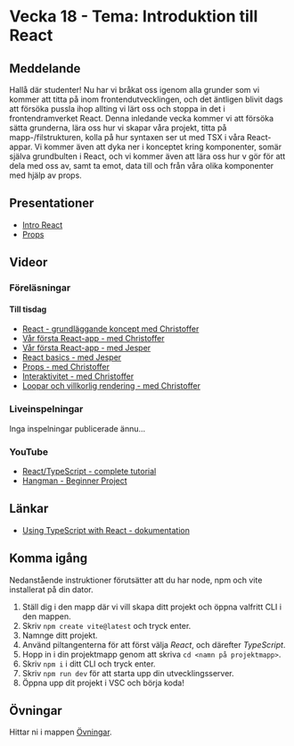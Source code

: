 # Vecka 18 - Tema: Introduktion till React

## Meddelande
Hallå där studenter! Nu har vi bråkat oss igenom alla grunder som vi kommer att titta på inom frontendutvecklingen, och det äntligen blivit dags att försöka pussla ihop allting vi lärt oss och stoppa in det i frontendramverket React. Denna inledande vecka kommer vi att försöka sätta grunderna, lära oss hur vi skapar våra projekt, titta på mapp-/filstrukturen, kolla på hur syntaxen ser ut med TSX i våra React-appar. Vi kommer även att dyka ner i konceptet kring komponenter, somär själva grundbulten i React, och vi kommer även att lära oss hur v gör för att dela med oss av, samt ta emot, data till och från våra olika komponenter med hjälp av props.

## Presentationer
- [Intro React](https://docs.google.com/presentation/d/1PC_GH_2dIDPNC0ZCWPNX3yusRDqkFiOz/edit?usp=sharing&ouid=117251319654116712560&rtpof=true&sd=true)
- [Props](https://docs.google.com/presentation/d/1PC_GH_2dIDPNC0ZCWPNX3yusRDqkFiOz/edit?usp=sharing&ouid=117251319654116712560&rtpof=true&sd=true)

## Videor

### Föreläsningar 

#### Till tisdag
- [React - grundläggande koncept med Christoffer](https://vimeo.com/653010533/dc98571535?share=copy)
- [Vår första React-app - med Christoffer](https://vimeo.com/653010575/0139fb6b2c?share=copy)
- [Vår första React-app - med Jesper](https://vimeo.com/940381623/41f57a23ae?share=copy)
- [React basics - med Jesper](https://vimeo.com/940381644/7f6ad446f0?share=copy)
- [Props - med Christoffer](https://vimeo.com/653010630/c876c78057?share=copy)
- [Interaktivitet - med Christoffer](https://vimeo.com/653010669/fa3650c908?share=copy)
- [Loopar och villkorlig rendering - med Christoffer](https://vimeo.com/653010728/0f531236bf?share=copy)

### Liveinspelningar
Inga inspelningar publicerade ännu...

### YouTube
- [React/TypeScript - complete tutorial](https://www.youtube.com/watch?v=TPACABQTHvM)
- [Hangman - Beginner Project](https://www.youtube.com/watch?v=-ONUyenGnWw)

## Länkar 
- [Using TypeScript with React - dokumentation](https://react.dev/learn/typescript)

## Komma igång
Nedanstående instruktioner förutsätter att du har node, npm och vite installerat på din dator.
1. Ställ dig i den mapp där vi vill skapa ditt projekt och öppna valfritt CLI i den mappen.
2. Skriv ```npm create vite@latest``` och tryck enter.
3. Namnge ditt projekt.
4. Använd piltangenterna för att först välja *React*, och därefter *TypeScript*.
5. Hopp in i din projektmapp genom att skriva ```cd <namn på projektmapp>```.
6. Skriv ```npm i``` i ditt CLI och tryck enter.
7. Skriv ```npm run dev``` för att starta upp din utvecklingsserver.
8. Öppna upp dit projekt i VSC och börja koda!
 
## Övningar
Hittar ni i mappen [Övningar](./Övningar/).
